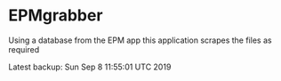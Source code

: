 # EPMgrabber
Using a database from the EPM app this application scrapes the files as required


Latest backup: Sun Sep 8 11:55:01 UTC 2019
